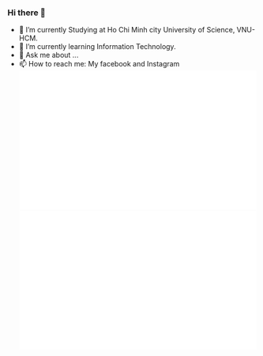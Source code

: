 ### Hi there 👋

- 🔭 I’m currently Studying at Ho Chi Minh city University of Science, VNU-HCM.
- 🌱 I’m currently learning Information Technology.
- 💬 Ask me about ...
- 📫 How to reach me: My facebook and Instagram 
![](https://github.com/teddythinh/My-profile/blob/master/generated/overview.svg)
![](https://github.com/teddythinh/My-profile/blob/master/generated/languages.svg)

